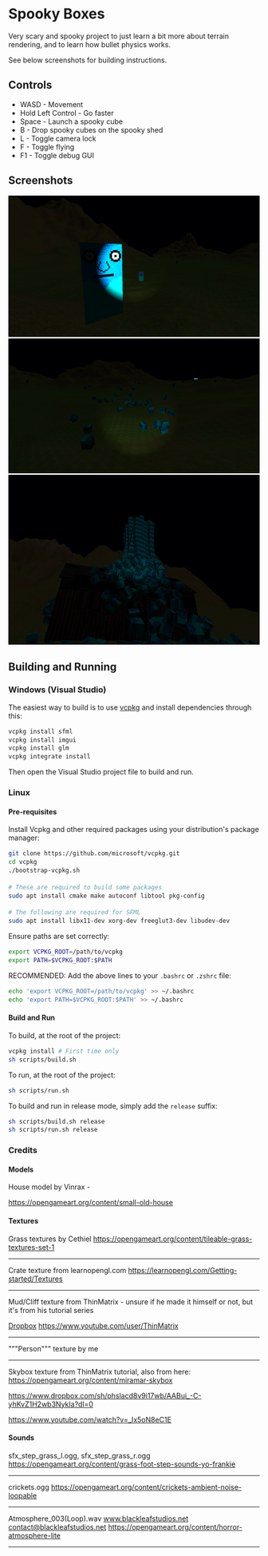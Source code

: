 # Spooky Boxes

Very scary and spooky project to just learn a bit more about terrain rendering, and to learn how bullet physics works.

See below screenshots for building instructions.

## Controls

* WASD - Movement
* Hold Left Control - Go faster
* Space - Launch a spooky cube
* B - Drop spooky cubes on the spooky shed
* L - Toggle camera lock
* F - Toggle flying
* F1 - Toggle debug GUI

## Screenshots

![Screenshot 1](assets/screenshots/1.png)
![Screenshot 2](assets/screenshots/2.png)
![Screenshot 3](assets/screenshots/3.png)

## Building and Running

### Windows (Visual Studio)

The easiest way to build is to use [vcpkg](https://vcpkg.io/en/index.html) and install dependencies through this:

```bash
vcpkg install sfml
vcpkg install imgui
vcpkg install glm
vcpkg integrate install
```

Then open the Visual Studio project file to build and run.

### Linux

#### Pre-requisites

Install Vcpkg and other required packages using your distribution's package manager:

```sh
git clone https://github.com/microsoft/vcpkg.git
cd vcpkg
./bootstrap-vcpkg.sh

# These are required to build some packages
sudo apt install cmake make autoconf libtool pkg-config

# The following are required for SFML
sudo apt install libx11-dev xorg-dev freeglut3-dev libudev-dev
```

Ensure paths are set correctly:

```sh
export VCPKG_ROOT=/path/to/vcpkg
export PATH=$VCPKG_ROOT:$PATH
```

RECOMMENDED: Add the above lines to your `.bashrc` or `.zshrc` file:

```sh
echo 'export VCPKG_ROOT=/path/to/vcpkg' >> ~/.bashrc
echo 'export PATH=$VCPKG_ROOT:$PATH' >> ~/.bashrc
```

#### Build and Run

To build, at the root of the project:

```sh
vcpkg install # First time only
sh scripts/build.sh
```

To run, at the root of the project:

```sh
sh scripts/run.sh
```

To build and run in release mode, simply add the `release` suffix:

```sh
sh scripts/build.sh release
sh scripts/run.sh release
```

### Credits

#### Models

House model by Vinrax -

https://opengameart.org/content/small-old-house

#### Textures

Grass textures by Cethiel
https://opengameart.org/content/tileable-grass-textures-set-1

---

Crate texture from learnopengl.com
https://learnopengl.com/Getting-started/Textures

---

Mud/Cliff texture from ThinMatrix - unsure if he made it himself or not, but it's from his tutorial series

[Dropbox](https://www.dropbox.com/sh/m8y3g1bh1l64hy8/AAAx9UhizogiLIRDNyWAZ72da?dl=0)
https://www.youtube.com/user/ThinMatrix

---

"""Person""" texture by me

---

Skybox texture from ThinMatrix tutorial, also from here: https://opengameart.org/content/miramar-skybox

https://www.dropbox.com/sh/phslacd8v9i17wb/AABui_-C-yhKvZ1H2wb3NykIa?dl=0

https://www.youtube.com/watch?v=_Ix5oN8eC1E

#### Sounds

sfx_step_grass_l.ogg, sfx_step_grass_r.ogg
https://opengameart.org/content/grass-foot-step-sounds-yo-frankie

---

crickets.ogg
https://opengameart.org/content/crickets-ambient-noise-loopable

---

Atmosphere_003(Loop).wav
www.blackleafstudios.net
contact@blackleafstudios.net
https://opengameart.org/content/horror-atmosphere-lite

---
